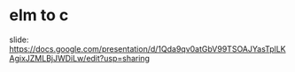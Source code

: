 # elm to c

slide: https://docs.google.com/presentation/d/1Qda9qv0atGbV99TSOAJYasTplLKAgixJZMLBjJWDiLw/edit?usp=sharing

